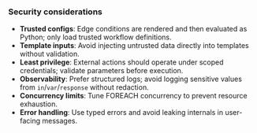### Security considerations

- **Trusted configs**: Edge conditions are rendered and then evaluated as Python; only load trusted workflow definitions.
- **Template inputs**: Avoid injecting untrusted data directly into templates without validation.
- **Least privilege**: External actions should operate under scoped credentials; validate parameters before execution.
- **Observability**: Prefer structured logs; avoid logging sensitive values from `in`/`var`/`response` without redaction.
- **Concurrency limits**: Tune FOREACH concurrency to prevent resource exhaustion.
- **Error handling**: Use typed errors and avoid leaking internals in user-facing messages.
